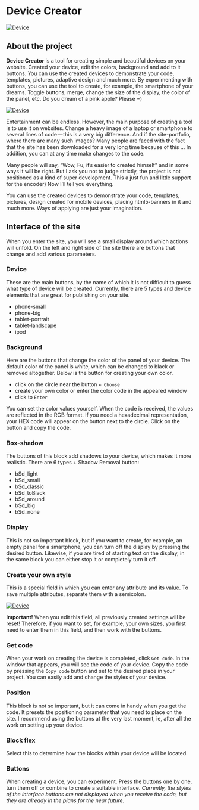 # Device Creator

[![Device](https://cdn-images-1.medium.com/max/800/1*ddJUtOayzmuA0_Ynkgu9Jg.jpeg)](https://madeas.github.io/device/)

## About the project

**Device Creator** is a tool for creating simple and beautiful devices on your website. Created your device, edit the colors, background and add to it buttons. You can use the created devices to demonstrate your code, templates, pictures, adaptive design and much more.
By experimenting with buttons, you can use the tool to create, for example, the smartphone of your dreams. Toggle buttons, merge, change the size of the display, the color of the panel, etc. Do you dream of a pink apple? Please =)

[![Device](https://cdn-images-1.medium.com/max/800/1*8kSK3bYQ9SeK8PH9-i8EhQ.jpeg)](https://madeas.github.io/device/)

Entertainment can be endless. However, the main purpose of creating a tool is to use it on websites. Change a heavy image of a laptop or smartphone to several lines of code — this is a very big difference. And if the site-portfolio, where there are many such images? Many people are faced with the fact that the site has been downloaded for a very long time because of this … In addition, you can at any time make changes to the code.

Many people will say, “Wow, Fu, it’s easier to created himself” and in some ways it will be right. But I ask you not to judge strictly, the project is not positioned as a kind of super development. This a just fun and little support for the encoder) Now I’ll tell you everything.

You can use the created devices to demonstrate your code, templates, pictures, design created for mobile devices, placing html5-banners in it and much more. Ways of applying are just your imagination.

## Interface of the site

When you enter the site, you will see a small display around which actions will unfold. On the left and right side of the site there are buttons that change and add various parameters.

### Device

These are the main buttons, by the name of which it is not difficult to guess what type of device will be created. Currently, there are 5 types and device elements that are great for publishing on your site.

* phone-small
* phone-big
* tablet-portrait
* tablet-landscape
* ipod

### Background

Here are the buttons that change the color of the panel of your device. The default color of the panel is white, which can be changed to black or removed altogether. Below is the button for creating your own color.

* click on the circle near the button `← Choose`
* create your own color or enter the color code in the appeared window
* click to `Enter`

You can set the color values yourself. When the code is received, the values are reflected in the RGB format. If you need a hexadecimal representation, your HEX code will appear on the button next to the circle. Click on the button and copy the code.

### Box-shadow

The buttons of this block add shadows to your device, which makes it more realistic. There are 6 types + Shadow Removal button:

* bSd_light
* bSd_small
* bSd_classic
* bSd_toBlack
* bSd_around
* bSd_big
* bSd_none

### Display

This is not so important block, but if you want to create, for example, an empty panel for a smartphone, you can turn off the display by pressing the desired button. Likewise, if you are tired of starting text on the display, in the same block you can either stop it or completely turn it off.

### Create your own style

This is a special field in which you can enter any attribute and its value. To save multiple attributes, separate them with a semicolon.

[![Device](https://cdn-images-1.medium.com/max/800/1*lBBLP1k0Ao0OQ0EfD2dkWg.jpeg)](https://madeas.github.io/device/)

**Important!** When you edit this field, all previously created settings will be reset! Therefore, if you want to set, for example, your own sizes, you first need to enter them in this field, and then work with the buttons.

### Get code

When your work on creating the device is completed, click `Get code`. In the window that appears, you will see the code of your device. Copy the code by pressing the `Copy code` button and set to the desired place in your project.
You can easily add and change the styles of your device.

### Position

This block is not so important, but it can come in handy when you get the code. It presets the positioning parameter that you need to place on the site. I recommend using the buttons at the very last moment, ie, after all the work on setting up your device.

### Block flex

Select this to determine how the blocks within your device will be located.

### Buttons

When creating a device, you can experiment. Press the buttons one by one, turn them off or combine to create a suitable interface.
*Currently, the styles of the interface buttons are not displayed when you receive the code, but they are already in the plans for the near future.*